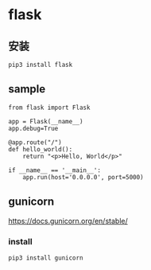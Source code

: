 # flask

## 安装
```
pip3 install flask
```
## sample
```
from flask import Flask

app = Flask(__name__)
app.debug=True

@app.route("/")
def hello_world():
    return "<p>Hello, World</p>"

if __name__ == '__main__':
    app.run(host='0.0.0.0', port=5000)
```

## gunicorn
https://docs.gunicorn.org/en/stable/

### install 
```
pip3 install gunicorn

```